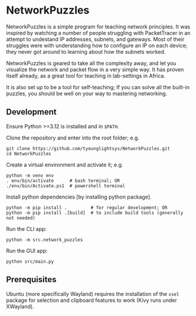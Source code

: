 # NetworkPuzzles

NetworkPuzzles is a simple program for teaching network principles. It was inspired by watching a number of people struggling with PacketTracer in an attempt to undestand IP addresses, subnets, and gateways. Most of their struggles were with understanding how to configure an IP on each device; they never got around to learning about how the subnets worked.

NetworkPuzzles is geared to take all the complexity away, and let you visualize the network and packet flow in a very simple way. It has proven itself already, as a great tool for teaching in lab-settings in Africa.

It is also set up to be a tool for self-teaching; If you can solve all the built-in puzzles, you should be well on your way to mastering networking.

## Development

Ensure Python >=3.12 is installed and in `$PATH`.

Clone the repository and enter into the root folder; e.g.
```shell
git clone https://github.com/tyounglightsys/NetworkPuzzles.git
cd NetworkPuzzles
```

Create a virtual environment and activate it; e.g.
```shell
python -m venv env
. env/bin/activate      # bash terminal; OR
./env/bin/Activate.ps1  # powershell terminal
```

Install python dependencies [by installing python package].
```shell
python -m pip install .         # for regular development; OR
python -m pip install .[build]  # to include build tools (generally not needed)
```

Run the CLI app:
```shell
python -m src.network_puzzles
```

Run the GUI app:
```shell
python src/main.py
```

## Prerequisites

Ubuntu (more specifically Wayland) requires the installation of the `xsel`
package for selection and clipboard features to work (Kivy runs under XWayland).